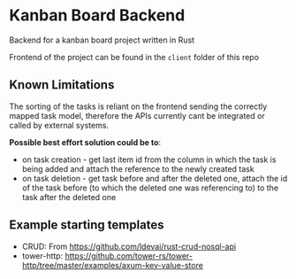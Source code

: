 # Kanban Board Backend

Backend for a kanban board project written in Rust

Frontend of the project can be found in the `client` folder of this repo


## Known Limitations

The sorting of the tasks is reliant on the frontend sending the correctly mapped task model, therefore the APIs currently cant be integrated or called by external systems.

**Possible best effort solution could be to**:
- on task creation - get last item id from the column in which the task is being added and attach the reference to the newly created task
- on task deletion - get task before and after the deleted one, attach the id of the task before (to which the deleted one was referencing to) to the task after the deleted one

## Example starting templates

- CRUD: From https://github.com/ldevai/rust-crud-nosql-api
- tower-http: https://github.com/tower-rs/tower-http/tree/master/examples/axum-key-value-store